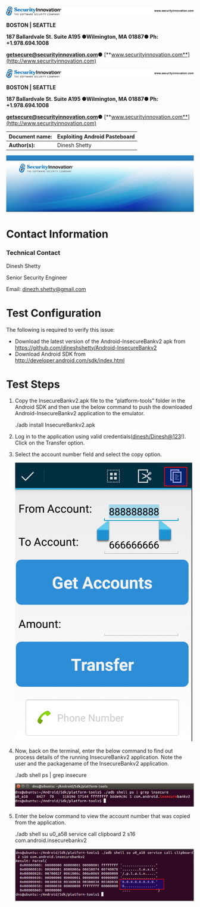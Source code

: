 ![](media/6bc9473b4b8bf246749f1ab20989c482.png)

**BOSTON \| SEATTLE**

**187 Ballardvale St. Suite A195 ●Wilmington, MA 01887● Ph: +1.978.694.1008**

[**getsecure@securityinnovation.com**](mailto:getsecure@securityinnovation.com)**●** [**www.securityinnovation.com**](http://www.securityinnovation.com)

![](media/6bc9473b4b8bf246749f1ab20989c482.png)

**BOSTON \| SEATTLE**

**187 Ballardvale St. Suite A195 ●Wilmington, MA 01887● Ph: +1.978.694.1008**

[**getsecure@securityinnovation.com**](mailto:getsecure@securityinnovation.com)**●** [**www.securityinnovation.com**](http://www.securityinnovation.com)

| **Document name:** | Exploiting Android Pasteboard |
|--------------------|-------------------------------|
| **Author(s):**     | Dinesh Shetty                 |

![SI-header-blue-gradient.jpg](media/2b36546d36cdcc725fb20382ec3c359e.jpeg)

# Contact Information

### Technical Contact

Dinesh Shetty

Senior Security Engineer

Email: [dinezh.shetty@gmail.com](mailto:dinezh.shetty@gmail.com)

# Test Configuration

The following is required to verify this issue:

-   Download the latest version of the Android-InsecureBankv2 apk from <https://github.com/dineshshetty/Android-InsecureBankv2>
-   Download Android SDK from <http://developer.android.com/sdk/index.html>

# Test Steps

1.  Copy the InsecureBankv2.apk file to the “platform-tools” folder in the Android SDK and then use the below command to push the downloaded Android-InsecureBankv2 application to the emulator.

    ./adb install InsecureBankv2.apk

2.  Log in to the application using valid credentials([dinesh/Dinesh@123](mailto:dinesh/Dinesh@123)!). Click on the Transfer option.
3.  Select the account number field and select the copy option.

    ![](media/b1515497883ae30edc8bc41fe390588a.png)

1.  Now, back on the terminal, enter the below command to find out process details of the running InsecureBankv2 application. Note the user and the packagename of the InsecureBankv2 application.

    ./adb shell ps \| grep insecure

    ![](media/ddbb11caa1b84f218060bbdeec8d96cf.png)

2.  Enter the below command to view the account number that was copied from the application.

    ./adb shell su u0_a58 service call clipboard 2 s16 com.android.insecurebankv2

    ![](media/af64a133b52f540f085a3effdbb47e57.png)
